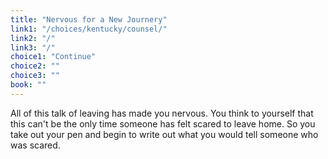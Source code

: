 ```yaml
---
title: "Nervous for a New Journery"
link1: "/choices/kentucky/counsel/"
link2: "/"
link3: "/"
choice1: "Continue"
choice2: ""
choice3: ""
book: ""
---
```

All of this talk of leaving has made you nervous. You think to yourself that this can't be the only time someone has felt scared to leave home. So you take out your pen and begin to write out what you would tell someone who was scared.